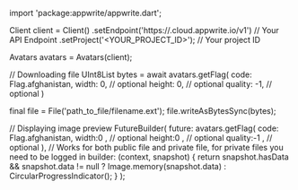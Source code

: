 import 'package:appwrite/appwrite.dart';

Client client = Client()
    .setEndpoint('https://<REGION>.cloud.appwrite.io/v1') // Your API Endpoint
    .setProject('<YOUR_PROJECT_ID>'); // Your project ID

Avatars avatars = Avatars(client);

// Downloading file
UInt8List bytes = await avatars.getFlag(
    code: Flag.afghanistan,
    width: 0, // optional
    height: 0, // optional
    quality: -1, // optional
)

final file = File('path_to_file/filename.ext');
file.writeAsBytesSync(bytes);

// Displaying image preview
FutureBuilder(
    future: avatars.getFlag(
    code: Flag.afghanistan,
    width:0 , // optional
    height:0 , // optional
    quality:-1 , // optional
), // Works for both public file and private file, for private files you need to be logged in
    builder: (context, snapshot) {
      return snapshot.hasData && snapshot.data != null
          ? Image.memory(snapshot.data)
          : CircularProgressIndicator();
    }
);
